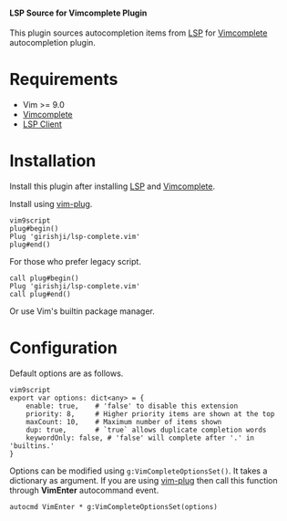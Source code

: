 #### LSP Source for Vimcomplete Plugin

This plugin sources autocompletion items from
[LSP](https://github.com/yegappan/lsp) for
[Vimcomplete](https://github.com/girishji/vimcomplete) autocompletion plugin.

# Requirements

- Vim >= 9.0
- [Vimcomplete](https://github.com/girishji/vimcomplete)
- [LSP Client](https://github.com/yegappan/lsp)

# Installation

Install this plugin after installing [LSP](https://github.com/yegappan/lsp) and
[Vimcomplete](https://github.com/girishji/vimcomplete).

Install using [vim-plug](https://github.com/junegunn/vim-plug).

```
vim9script
plug#begin()
Plug 'girishji/lsp-complete.vim'
plug#end()
```

For those who prefer legacy script.

```
call plug#begin()
Plug 'girishji/lsp-complete.vim'
call plug#end()
```

Or use Vim's builtin package manager.

# Configuration

Default options are as follows.

```
vim9script
export var options: dict<any> = {
    enable: true,    # 'false' to disable this extension
    priority: 8,     # Higher priority items are shown at the top
    maxCount: 10,    # Maximum number of items shown
    dup: true,       # `true` allows duplicate completion words
    keywordOnly: false, # 'false' will complete after '.' in 'builtins.'
}
```

Options can be modified using `g:VimCompleteOptionsSet()`. It takes a
dictionary as argument. If you are using
[vim-plug](https://github.com/junegunn/vim-plug) then call this function through
__VimEnter__ autocommand event.

```
autocmd VimEnter * g:VimCompleteOptionsSet(options)
```
